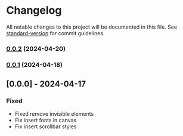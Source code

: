 # Changelog

All notable changes to this project will be documented in this file. See [standard-version](https://github.com/conventional-changelog/standard-version) for commit guidelines.

### [0.0.2](https://github.com/sedmedgh/hcanvaser/compare/v0.0.1...v0.0.2) (2024-04-20)

### [0.0.1](https://github.com/sedmedgh/hcanvaser/compare/v0.0.0...v0.0.1) (2024-04-18)

## [0.0.0] - 2024-04-17
### Fixed
- Fixed remove invisible elements
- Fix insert fonts in canvas
- Fix insert scrollbar styles

